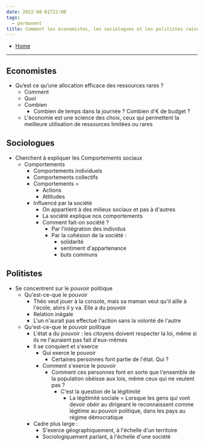 ```yaml
---
date: 2022-08-01T22:00
tags:
  - permanent
title: Comment les économistes, les sociologues et les politistes raisonnent-ils et travaillent-ils ?
---
```

- [Home](https://misudashi.ga/)
----------
## Economistes
- Qu’est ce qu’une allocation efficace des ressources rares ?
   - Comment
   - Quoi
   - Combien
      - Combien de temps dans la journée ?
         Combien d'€ de budget ?
   - L'économie est une science des choix, ceux qui permettent la meilleure utilisation de ressources limitées ou rares

## Sociologues
- Cherchent à expliquer les Comportements sociaux
   - Comportements
      - Comportements individuels
      - Comportements collectifs
      - Comportements =
         - Actions
         - Attitudes
      - Influencé par la société
         - On appartient à des milieux sociaux et pas à d'autres
         - La société explique nos comportements
         - Comment fait-on société ?
            - Par l'intégration des individus
            - Par la cohésion de la société :
               - solidarité
               - sentiment d'appartenance
               - buts communs

## Politistes
- Se concentrent sur le pouvoir politique
   - Qu'est-ce-que le pouvoir
      - Théo veut jouer à la console, mais sa maman veut qu'il aille à l'école, alors il y va. Elle a du pouvoir
      - Relation inégale
      - L'un n'aurait pas effectué l'action sans la volonté de l'autre
   - Qu'est-ce-que le pouvoir politique
      - L'état a du pouvoir : les citoyens doivent respecter la loi, même si ils ne l'auraient pas fait d'eux-mêmes
      - Il se conquiert et s'exerce
         - Qui exerce le pouvoir
            - Certaines personnes font partie de l'état. Qui ?
         - Comment s'exerce le pouvoir
            - Comment ces personnes font en sorte que l'ensemble de la population obéisse aux lois, même ceux qui ne veulent pas ?
               - C'est la question de la légitimité
                  - La légitimité sociale = Lorsque les gens qui vont devoir obéir au dirigeant le reconnaissent comme légitime au pouvoir politique, dans les pays au régime démocratique
      - Cadre plus large :
         - S'exerce géographiquement, à l'échelle d'un territoire
         - Sociologiquement parlant, à l'échelle d'une société